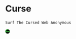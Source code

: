 # Curse

```text
Surf The Cursed Web Anonymous
```

<img style="height: 1em;" src="https://github.com/Genera1Developer/Curse/blob/main/assets/curse-cir.png">
